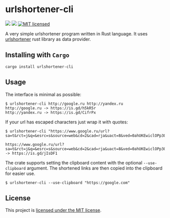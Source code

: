 # urlshortener-cli
[![](https://meritbadge.herokuapp.com/urlshortener-cli)](https://crates.io/crates/urlshortener-cli)
[![](https://travis-ci.org/vityafx/urlshortener-cli.svg?branch=master)](https://travis-ci.org/vityafx/urlshortener-cli)
[![MIT licensed](https://img.shields.io/badge/license-MIT-blue.svg)](./LICENSE)


A very simple urlshortener program written in Rust language. It uses [urlshortener](https://github.com/iddm/urlshortener-rs) rust library as data provider.


## Installing with `Cargo`

```
cargo install urlshortener-cli
```

## Usage
The interface is minimal as possible:

```
$ urlshortener-cli http://google.ru http://yandex.ru
http://google.ru -> https://is.gd/h5kR5r
http://yandex.ru -> https://is.gd/CifrPx
```

If your url has escaped characters just wrap it with quotes:

```
$ urlshortener-cli "https://www.google.ru/url?sa=t&rct=j&q=&esrc=s&source=web&cd=2&cad=rja&uact=8&ved=0ahUKEwiclOPp3OTRAhVyb5oKHUzyCl8QFggpMAE&url=http%3A%2F%2Ftest.tankionline.com%2F&usg=AFQjCNFIEFFpu2m_QofHelAXRK0JP4dLOQ&sig2=Fc6eFhPDqNgt5kZMzRWPIA"

https://www.google.ru/url?sa=t&rct=j&q=&esrc=s&source=web&cd=2&cad=rja&uact=8&ved=0ahUKEwiclOPp3OTRAhVyb5oKHUzyCl8QFggpMAE&url=http%3A%2F%2Ftest.tankionline.com%2F&usg=AFQjCNFIEFFpu2m_QofHelAXRK0JP4dLOQ&sig2=Fc6eFhPDqNgt5kZMzRWPIA -> https://is.gd/jIsDF1
```

The crate supports setting the clipboard content with the optional
`--use-clipboard` argument. The shortened links are then copied into
the clipboard for easier use.

```
$ urlshortener-cli --use-clipboard "https://google.com"
```

## License

This project is [licensed under the MIT license](./LICENSE).
